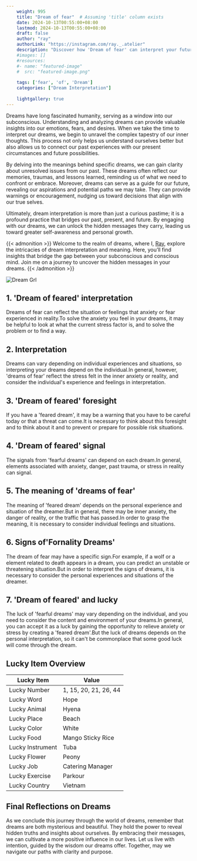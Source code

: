```yaml
---
    weight: 995
    title: "Dream of fear"  # Assuming 'title' column exists
    date: 2024-10-13T00:55:00+08:00
    lastmod: 2024-10-13T00:55:00+08:00
    draft: false
    author: "ray"
    authorLink: "https://instagram.com/ray._.atelier"
    description: "Discover how 'Dream of fear' can interpret your future and uncover its significant meanings in your life."
    #images: []
    #resources:
    #- name: "featured-image"
    #  src: "featured-image.png"
    
    tags: ['fear', 'of', 'Dream']
    categories: ["Dream Interpretation"]
    
    lightgallery: true
---
```

    
Dreams have long fascinated humanity, serving as a window into our subconscious. Understanding and analyzing dreams can provide valuable insights into our emotions, fears, and desires. When we take the time to interpret our dreams, we begin to unravel the complex tapestry of our inner thoughts. This process not only helps us understand ourselves better but also allows us to connect our past experiences with our present circumstances and future possibilities.

By delving into the meanings behind specific dreams, we can gain clarity about unresolved issues from our past. These dreams often reflect our memories, traumas, and lessons learned, reminding us of what we need to confront or embrace. Moreover, dreams can serve as a guide for our future, revealing our aspirations and potential paths we may take. They can provide warnings or encouragement, nudging us toward decisions that align with our true selves.

Ultimately, dream interpretation is more than just a curious pastime; it is a profound practice that bridges our past, present, and future. By engaging with our dreams, we can unlock the hidden messages they carry, leading us toward greater self-awareness and personal growth.

{{< admonition >}}
Welcome to the realm of dreams, where I, [Ray](https://instagram.com/ray._.atelier), explore the intricacies of dream interpretation and meaning. Here, you’ll find insights that bridge the gap between your subconscious and conscious mind. Join me on a journey to uncover the hidden messages in your dreams.
{{< /admonition >}}

![Dream Grl](https://cdn.pixabay.com/photo/2017/11/02/03/35/gothic-2910057_1280.jpg "Dream Grl")

## 1. 'Dream of feared' interpretation
Dreams of fear can reflect the situation or feelings that anxiety or fear experienced in reality.To solve the anxiety you feel in your dreams, it may be helpful to look at what the current stress factor is, and to solve the problem or to find a way.

## 2. Interpretation
Dreams can vary depending on individual experiences and situations, so interpreting your dreams depend on the individual.In general, however, 'dreams of fear' reflect the stress felt in the inner anxiety or reality, and consider the individual's experience and feelings in interpretation.

## 3. 'Dream of feared' foresight
If you have a 'feared dream', it may be a warning that you have to be careful today or that a threat can come.It is necessary to think about this foresight and to think about it and to prevent or prepare for possible risk situations.

## 4. 'Dream of feared' signal
The signals from 'fearful dreams' can depend on each dream.In general, elements associated with anxiety, danger, past trauma, or stress in reality can signal.

## 5. The meaning of 'dreams of fear'
The meaning of 'feared dream' depends on the personal experience and situation of the dreamer.But in general, there may be inner anxiety, the danger of reality, or the traffic that has passed.In order to grasp the meaning, it is necessary to consider individual feelings and situations.

## 6. Signs of'Fornality Dreams'
The dream of fear may have a specific sign.For example, if a wolf or a element related to death appears in a dream, you can predict an unstable or threatening situation.But in order to interpret the signs of dreams, it is necessary to consider the personal experiences and situations of the dreamer.

## 7. 'Dream of feared' and lucky
The luck of 'fearful dreams' may vary depending on the individual, and you need to consider the content and environment of your dreams.In general, you can accept it as a luck by gaining the opportunity to relieve anxiety or stress by creating a 'feared dream'.But the luck of dreams depends on the personal interpretation, so it can't be commonplace that some good luck will come through the dream.

## Lucky Item Overview
| Lucky Item          | Value              |
|---------------|--------------------|
| Lucky Number        | 1, 15, 20, 21, 26, 44  |
| Lucky Word          | Hope |
| Lucky Animal        | Hyena |
| Lucky Place         | Beach     |
| Lucky Color         | White     |
| Lucky Food          | Mango Sticky Rice      |
| Lucky Instrument    | Tuba |
| Lucky Flower        | Peony    |
| Lucky Job           | Catering Manager       |
| Lucky Exercise      | Parkour  |
| Lucky Country       | Vietnam    |


##  Final Reflections on Dreams

As we conclude this journey through the world of dreams, remember that dreams are both mysterious and beautiful. They hold the power to reveal hidden truths and insights about ourselves. By embracing their messages, we can cultivate a more positive influence in our lives. Let us live with intention, guided by the wisdom our dreams offer. Together, may we navigate our paths with clarity and purpose.
